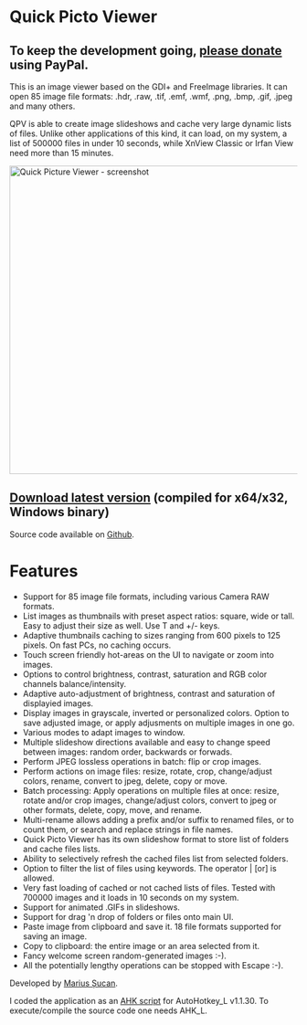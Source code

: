 <h1>Quick Picto Viewer</h1>

<h2>To keep the development going, <a href="https://www.paypal.me/MariusSucan/10">please donate</a> using PayPal.</h2>

<p>This is an image viewer based on the GDI+ and FreeImage libraries. It can open 85 image file formats: .hdr, .raw, .tif, .emf, .wmf, .png, .bmp, .gif, .jpeg and many others.</p>

<p>QPV is able to create image slideshows and cache very large dynamic lists of files. Unlike other applications of this kind, it can load, on my system, a list of 500000 files in under 10 seconds, while XnView Classic or Irfan View need more than 15 minutes.</p>

<p width="600" height="540"><img width="600" height="540" alt="Quick Picture Viewer - screenshot" src="http://marius.sucan.ro/media/files/blog/ahk-scripts/quick-picto-viewer-screenshot.jpg"></p>

<h2><a href="http://marius.sucan.ro/media/files/blog/ahk-scripts/quick-picto-viewer-compiled.zip">Download latest version</a> (compiled for x64/x32, Windows binary)</h2>

<p>Source code available on <a href="https://github.com/marius-sucan/Quick-Picto-Viewer">Github</a>.</p>

<h1>Features</h1>

<ul>
<li>Support for 85 image file formats, including various Camera RAW formats.</li>
<li>List images as thumbnails with preset aspect ratios: square, wide or tall. Easy to adjust their size as well. Use T and +/- keys.</li>
<li>Adaptive thumbnails caching to sizes ranging from 600 pixels to 125 pixels. On fast PCs, no caching occurs.</li>
<li>Touch screen friendly hot-areas on the UI to navigate or zoom into images.</li>
<li>Options to control brightness, contrast, saturation and RGB color channels balance/intensity.</li>
<li>Adaptive auto-adjustment of brightness, contrast and saturation of displayied images.</li>
<li>Display images in grayscale, inverted or personalized colors. Option to save adjusted image, or apply adjusments on multiple images in one go.</li>
<li>Various modes to adapt images to window.</li>
<li>Multiple slideshow directions available and easy to change speed between images: random order, backwards or forwads.</li>
<li>Perform JPEG lossless operations in batch: flip or crop images.</li>
<li>Perform actions on image files: resize, rotate, crop, change/adjust colors, rename, convert to jpeg, delete, copy or move.</li>
<li>Batch processing: Apply operations on multiple files at once: resize, rotate and/or crop images, change/adjust colors, convert to jpeg or other formats, delete, copy, move, and rename.</li>
<li>Multi-rename allows adding a prefix and/or suffix to renamed files, or to count them, or search and replace strings in file names.</li>
<li>Quick Picto Viewer has its own slideshow format to store list of folders and cache files lists.</li>
<li>Ability to selectively refresh the cached files list from selected folders.</li>
<li>Option to filter the list of files using keywords. The operator | [or] is allowed.</li>
<li>Very fast loading of cached or not cached lists of files. Tested with 700000 images and it loads in 10 seconds on my system.</li>
<li>Support for animated .GIFs in slideshows.</li>
<li>Support for drag 'n drop of folders or files onto main UI.</li>
<li>Paste image from clipboard and save it. 18 file formats supported for saving an image.</li>
<li>Copy to clipboard: the entire image or an area selected from it.</li>
<li>Fancy welcome screen random-generated images :-).</li>
<li>All the potentially lengthy operations can be stopped with Escape :-).</li>
</ul> 

<p>Developed by <a href="http://marius.sucan.ro/">Marius Șucan</a>.</p>

<p>I coded the application as an <a href="https://autohotkey.com/">AHK script</a> for AutoHotkey_L v1.1.30. To execute/compile the source code one needs AHK_L.</p>
